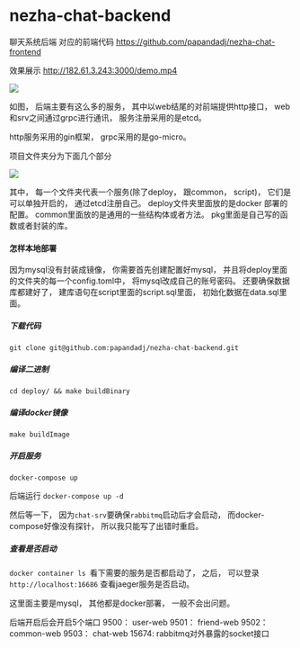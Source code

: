 # nezha-chat-backend
聊天系统后端 对应的前端代码 https://github.com/papandadj/nezha-chat-frontend

效果展示 http://182.61.3.243:3000/demo.mp4

![](./api/doc/media/backendFunc.png)

如图， 后端主要有这么多的服务， 其中以web结尾的对前端提供http接口， web和srv之间通过grpc进行通讯， 服务注册采用的是etcd。

http服务采用的gin框架， grpc采用的是go-micro。 

项目文件夹分为下面几个部分

![](./api/doc/media/alldirs.png)

其中， 每一个文件夹代表一个服务(除了deploy， 跟common， script)， 它们是可以单独开启的， 通过etcd注册自己。 deploy文件夹里面放的是docker 部署的配置。 common里面放的是通用的一些结构体或者方法。 pkg里面是自己写的函数或者封装的库。

#### 怎样本地部署

因为mysql没有封装成镜像， 你需要首先创建配置好mysql， 并且将deploy里面的文件夹的每一个config.toml中， 将mysql改成自己的账号密码。 还要确保数据库都建好了， 建库语句在script里面的script.sql里面， 初始化数据在data.sql里面。 


##### 下载代码

`git clone git@github.com:papandadj/nezha-chat-backend.git`

##### 编译二进制

`cd deploy/ && make buildBinary`

##### 编译docker镜像

`make buildImage`

##### 开启服务

`docker-compose up`

后端运行 `docker-compose up -d` 

然后等一下， 因为`chat-srv`要确保`rabbitmq`启动后才会启动， 而docker-compose好像没有探针， 所以我只能写了出错时重启。

##### 查看是否启动

`docker container ls `看下需要的服务是否都启动了， 之后， 可以登录 `http://localhost:16686` 查看jaeger服务是否启动。

这里面主要是mysql， 其他都是docker部署， 一般不会出问题。

后端开启后会开启5个端口
9500： user-web
9501： friend-web
9502： common-web
9503： chat-web
15674: rabbitmq对外暴露的socket接口